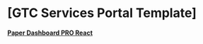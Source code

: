 # [GTC Services Portal Template]

**[Paper Dashboard PRO React](https://demos.creative-tim.com/paper-dashboard-pro-react/#/admin/dashboard)** 